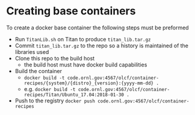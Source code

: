 # Creating base containers

To create a docker base container the following steps must be preformed

- Run `TitanLib.sh` on Titan to produce `titan_lib.tar.gz`
- Commit `titan_lib.tar.gz` to the repo so a history is maintained of the libraries used
- Clone this repo to the build host
  - the build host must have docker build capabilities
- Build the container 
  - `docker build -t code.ornl.gov:4567/olcf/container-recipes/{system}/{distro}_{version}:{yyyy-mm-dd} .`
  - e.g. `docker build -t code.ornl.gov:4567/olcf/container-recipes/Titan/Ubuntu_17.04:2018-01-30 .`
- Push to the registry `docker push code.ornl.gov:4567/olcf/container-recipes`
